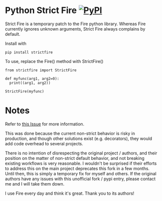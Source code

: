 # Python Strict Fire [![PyPI](https://img.shields.io/pypi/pyversions/fire.svg?style=plastic)](https://github.com/google/python-fire)

Strict Fire is a temporary patch to the Fire python library. Whereas Fire currently ignores unknown arguments, Strict Fire always complains by default.

Install with

```
pip install strictfire
```

To use, replace the Fire() method with StrictFire()

```
from strictfire import StrictFire

def myfunc(arg1, arg2=0):
  print((arg1, arg2))

StrictFire(myfunc)
```

# Notes

Refer to [this Issue](https://github.com/google/python-fire/issues/168) for more information.

This was done because the current non-strict behavior is risky in production,
and though other solutions exist (e.g. decorators), they would add code overhead to several projects.

There is no intention of disrespecting the original project / authors,
and their position on the matter of non-strict default behavior, and not breaking existing workflows is very reasonable.
I wouldn't be surprised if their efforts to address this on the main project deprecates this fork in a few months.
Until then, this is simply a temporary fix for myself and others.
If the original authors have any issues with this unofficial fork / pypi entry, 
please contact me and I will take them down.

I use Fire every day and think it's great. Thank you to its authors!

